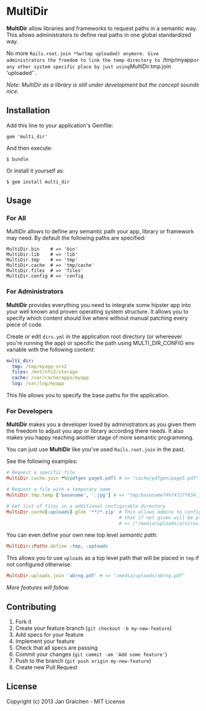 # MultiDir

**MultiDir** allow libraries and frameworks to request paths in a semantic
way. This allows administrators to define real paths in one global
standardized way.

No more `Rails.root.join *%w(tmp uploaded) anymore. Give administrators the
freedom to link the temp directory to `/tmp/myapp` or any other system
specific place by just using `MultiDir.tmp.join 'uploaded'`.

*Note: MultiDir as a library is still under development but the concept sounds nice.*

## Installation

Add this line to your application's Gemfile:

    gem 'multi_dir'

And then execute:

    $ bundle

Or install it yourself as:

    $ gem install multi_dir

## Usage

### For All

MultiDir allows to define any semantic path your app, library or framework may
need. By default the following paths are specified:

```
MultiDir.bin    # => 'bin'
MultiDir.lib    # => 'lib'
MultiDir.tmp    # => 'tmp'
MultiDir.cache  # => 'tmp/cache'
MultiDir.files  # => 'files'
MultiDir.config # => 'config
```

### For Administrators

**MultiDir** provides everything you need to integrate some hipster app into
your well known and proven operating system structure. It allows you to
specify which content should live where without manual patching every piece of
code.

Create or edit `dirs.yml` in the application root directory (or whereever
you're running the app) or specific the path using MULTI_DIR_CONFIG env
variable with the following content:

```yaml
multi_dir:
  tmp: /tmp/myapp-srv2
  files: /mnt/nfs2/storage
  cache: /var/cache/apps/myapp
  log: /var/log/myapp
```

This file allows you to specify the base paths for the application.

### For Developers

**MultiDir** makes you a developer loved by administrators as you given them
the freedom to adjust you app or library according there needs. It also makes
you happy reaching another stage of more semantic programming.

You can just use **MultiDir** like you've used `Rails.root.join` in the past.

See the following examples:

```ruby
# Request a specific file
MultiDir.cache.join *%(pdfgen page5.pdf) # => "cache/pdfgen/page5.pdf"

# Request a file with a temporary name
MultiDir.tmp.temp ['basename', '.jpg'] # => "tmp/basename74hf4727f834.jpg"

# Get list of files in a additional configurable directory
MultiDir.cache[:uploads].glob '**/*.zip' # This allows admins to configure a special path for :uploads
                                         # that if not given will be placed in 'cache'.
                                         # => ["/media/uploads/a/virus.zip", "/media/uploads/attachments/ppt.zip"]
```

You can even define your own new top level *semantic path*:

```ruby
MultiDir::Paths.define :tmp, :uploads
```

This allows you to use `uploads` as a top level path that will be placed in `tmp` if not configured otherwise:

```ruby
MultiDir.uploads.join 'abrng.pdf' # => "/media/uploads/abrng.pdf"
```

*More features will follow.*

## Contributing

1. Fork it
2. Create your feature branch (`git checkout -b my-new-feature`)
3. Add specs for your feature
4. Implement your feature
5. Check that all specs are passing
6. Commit your changes (`git commit -am 'Add some feature'`)
7. Push to the branch (`git push origin my-new-feature`)
8. Create new Pull Request

## License

Copyright (c) 2013 Jan Graichen - MIT License
